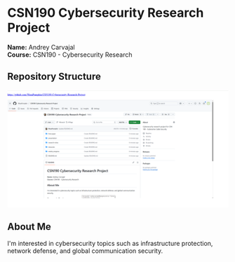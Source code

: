 # CSN190 Cybersecurity Research Project

**Name:** Andrey Carvajal  
**Course:** CSN190 - Cybersecurity Research

## Repository Structure

![Screenshot](https://raw.githubusercontent.com/WasaPumpkin/CSN190-Cybersecurity-Research-Project/main/research-notes/images/github10.PNG)

## About Me

I'm interested in cybersecurity topics such as infrastructure protection, network defense, and global communication security.
